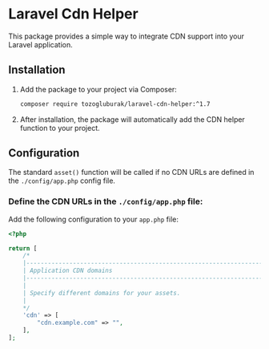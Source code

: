 # Laravel Cdn Helper

This package provides a simple way to integrate CDN support into your Laravel application.

## Installation

1. Add the package to your project via Composer:

    ```bash
    composer require tozogluburak/laravel-cdn-helper:^1.7
    ```

2. After installation, the package will automatically add the CDN helper function to your project.

## Configuration

The standard `asset()` function will be called if no CDN URLs are defined in the `./config/app.php` config file.

### Define the CDN URLs in the `./config/app.php` file:

Add the following configuration to your `app.php` file:

```php
<?php

return [
    /*
    |--------------------------------------------------------------------------
    | Application CDN domains
    |--------------------------------------------------------------------------
    |
    | Specify different domains for your assets.
    |
    */
    'cdn' => [
        "cdn.example.com" => "",
    ],
];
